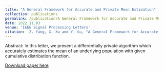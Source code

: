 ```yaml
---
title: "A General Framework for Accurate and Private Mean Estimation"
collection: publications
permalink: /publication/A General Framework for Accurate and Private Mean Estimation
date: 2022.11.03
venue: 'IEEE Signal Processing Letters'
citation: 'Z. Yang, X. Xu and Y. Gu, "A General Framework for Accurate and Private Mean Estimation," in IEEE Signal Processing Letters, vol. 29, pp. 2293-2297, 2022, doi: 10.1109/LSP.2022.3219356.'
---
```

Abstract: In this letter, we present a differentially private algorithm which accurately estimates the mean of an underlying population with given cumulative distribution function. 

[Download paper here](http://Zhouhao-Yang.github.io/files/A_General_Framework_for_Accurate_and_Private_Mean_Estimation.pdf)

